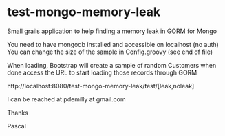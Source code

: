 # test-mongo-memory-leak
Small grails application to help finding a memory leak in GORM for Mongo

You need to have mongodb installed and accessible on localhost (no auth)
You can change the size of the sample in Config.groovy (see end of file)

When loading, Bootstrap will create a sample of random Customers
when done access the URL to start loading those records through GORM

http://localhost:8080/test-mongo-memory-leak/test/[leak,noleak]


I can be reached at pdemilly at gmail.com


Thanks

Pascal
